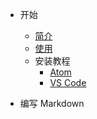 - 开始
  - [简介](zh-cn/)
  - [使用](zh-cn/usages.md)
  - 安装教程
    - [Atom](zh-cn/installation.md)
    - [VS Code](zh-cn/vscode-installation.md)

- 编写 Markdown
